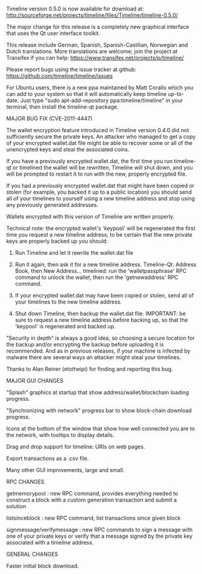 Timeline version 0.5.0 is now available for download at:
http://sourceforge.net/projects/timeline/files/Timeline/timeline-0.5.0/

The major change for this release is a completely new graphical interface that uses the Qt user interface toolkit.

This release include German, Spanish, Spanish-Castilian, Norwegian and Dutch translations. More translations are welcome; join the project at Transifex if you can help:
https://www.transifex.net/projects/p/timeline/

Please report bugs using the issue tracker at github:
https://github.com/timeline/timeline/issues

For Ubuntu users, there is a new ppa maintained by Matt Corallo which you can add to your system so that it will automatically keep timeline up-to-date.  Just type "sudo apt-add-repository ppa:timeline/timeline" in your terminal, then install the timeline-qt package.

MAJOR BUG FIX  (CVE-2011-4447)

The wallet encryption feature introduced in Timeline version 0.4.0 did not sufficiently secure the private keys. An attacker who
managed to get a copy of your encrypted wallet.dat file might be able to recover some or all of the unencrypted keys and steal the
associated coins.

If you have a previously encrypted wallet.dat, the first time you run timeline-qt or timelined the wallet will be rewritten, Timeline will
shut down, and you will be prompted to restart it to run with the new, properly encrypted file.

If you had a previously encrypted wallet.dat that might have been copied or stolen (for example, you backed it up to a public
location) you should send all of your timelines to yourself using a new timeline address and stop using any previously generated addresses.

Wallets encrypted with this version of Timeline are written properly.

Technical note: the encrypted wallet's 'keypool' will be regenerated the first time you request a new timeline address; to be certain that the
new private keys are properly backed up you should:

1. Run Timeline and let it rewrite the wallet.dat file

2. Run it again, then ask it for a new timeline address.
Timeline-Qt: Address Book, then New Address...
timelined: run the 'walletpassphrase' RPC command to unlock the wallet,  then run the 'getnewaddress' RPC command.

3. If your encrypted wallet.dat may have been copied or stolen, send  all of your timelines to the new timeline address.

4. Shut down Timeline, then backup the wallet.dat file.
IMPORTANT: be sure to request a new timeline address before backing up, so that the 'keypool' is regenerated and backed up.

"Security in depth" is always a good idea, so choosing a secure location for the backup and/or encrypting the backup before uploading it is recommended. And as in previous releases, if your machine is infected by malware there are several ways an attacker might steal your timelines.

Thanks to Alan Reiner (etotheipi) for finding and reporting this bug.

MAJOR GUI CHANGES

"Splash" graphics at startup that show address/wallet/blockchain loading progress.

"Synchronizing with network" progress bar to show block-chain download progress.

Icons at the bottom of the window that show how well connected you are to the network, with tooltips to display details.

Drag and drop support for timeline: URIs on web pages.

Export transactions as a .csv file.

Many other GUI improvements, large and small.

RPC CHANGES

getmemorypool : new RPC command, provides everything needed to construct a block with a custom generation transaction and submit a solution

listsinceblock : new RPC command, list transactions since given block

signmessage/verifymessage : new RPC commands to sign a message with one of your private keys or verify that a message signed by the private key associated with a timeline address.

GENERAL CHANGES

Faster initial block download.

